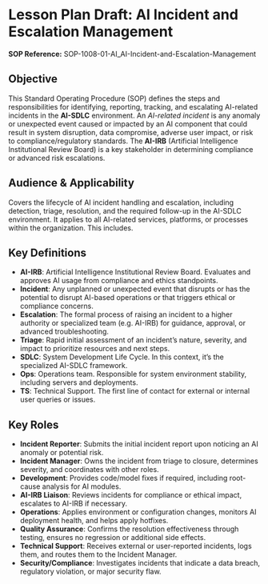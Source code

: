 # Lesson Plan Draft: AI Incident and Escalation Management

**SOP Reference:** SOP-1008-01-AI_AI-Incident-and-Escalation-Management

## Objective

This Standard Operating Procedure (SOP) defines the steps and responsibilities for identifying, reporting, tracking, and escalating AI-related incidents in the **AI-SDLC** environment. An *AI-related incident* is any anomaly or unexpected event caused or impacted by an AI component that could result in system disruption, data compromise, adverse user impact, or risk to compliance/regulatory standards. The **AI-IRB** (Artificial Intelligence Institutional Review Board) is a key stakeholder in determining compliance or advanced risk escalations.

## Audience & Applicability

Covers the lifecycle of AI incident handling and escalation, including detection, triage, resolution, and the required follow-up in the AI-SDLC environment. It applies to all AI-related services, platforms, or processes within the organization. This includes.

## Key Definitions

- **AI-IRB**: Artificial Intelligence Institutional Review Board. Evaluates and approves AI usage from compliance and ethics standpoints.
- **Incident**: Any unplanned or unexpected event that disrupts or has the potential to disrupt AI-based operations or that triggers ethical or compliance concerns.
- **Escalation**: The formal process of raising an incident to a higher authority or specialized team (e.g. AI-IRB) for guidance, approval, or advanced troubleshooting.
- **Triage**: Rapid initial assessment of an incident’s nature, severity, and impact to prioritize resources and next steps.
- **SDLC**: System Development Life Cycle. In this context, it’s the specialized AI-SDLC framework.
- **Ops**: Operations team. Responsible for system environment stability, including servers and deployments.
- **TS**: Technical Support. The first line of contact for external or internal user queries or issues.

## Key Roles

- **Incident Reporter**: Submits the initial incident report upon noticing an AI anomaly or potential risk.
- **Incident Manager**: Owns the incident from triage to closure, determines severity, and coordinates with other roles.
- **Development**: Provides code/model fixes if required, including root-cause analysis for AI modules.
- **AI-IRB Liaison**: Reviews incidents for compliance or ethical impact, escalates to AI-IRB if necessary.
- **Operations**: Applies environment or configuration changes, monitors AI deployment health, and helps apply hotfixes.
- **Quality Assurance**: Confirms the resolution effectiveness through testing, ensures no regression or additional side effects.
- **Technical Support**: Receives external or user-reported incidents, logs them, and routes them to the Incident Manager.
- **Security/Compliance**: Investigates incidents that indicate a data breach, regulatory violation, or major security flaw.

